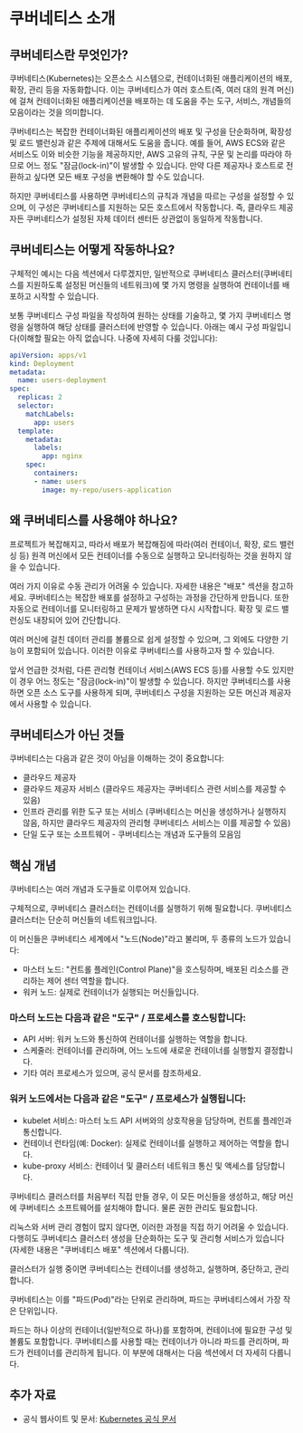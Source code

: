 
# 쿠버네티스 소개

## 쿠버네티스란 무엇인가?
쿠버네티스(Kubernetes)는 오픈소스 시스템으로, 컨테이너화된 애플리케이션의 배포, 확장, 관리 등을 자동화합니다. 이는 쿠버네티스가 여러 호스트(즉, 여러 대의 원격 머신)에 걸쳐 컨테이너화된 애플리케이션을 배포하는 데 도움을 주는 도구, 서비스, 개념들의 모음이라는 것을 의미합니다.

쿠버네티스는 복잡한 컨테이너화된 애플리케이션의 배포 및 구성을 단순화하며, 확장성 및 로드 밸런싱과 같은 주제에 대해서도 도움을 줍니다. 예를 들어, AWS ECS와 같은 서비스도 이와 비슷한 기능을 제공하지만, AWS 고유의 규칙, 구문 및 논리를 따라야 하므로 어느 정도 "잠금(lock-in)"이 발생할 수 있습니다. 만약 다른 제공자나 호스트로 전환하고 싶다면 모든 배포 구성을 변환해야 할 수도 있습니다.

하지만 쿠버네티스를 사용하면 쿠버네티스의 규칙과 개념을 따르는 구성을 설정할 수 있으며, 이 구성은 쿠버네티스를 지원하는 모든 호스트에서 작동합니다. 즉, 클라우드 제공자든 쿠버네티스가 설정된 자체 데이터 센터든 상관없이 동일하게 작동합니다.

## 쿠버네티스는 어떻게 작동하나요?
구체적인 예시는 다음 섹션에서 다루겠지만, 일반적으로 쿠버네티스 클러스터(쿠버네티스를 지원하도록 설정된 머신들의 네트워크)에 몇 가지 명령을 실행하여 컨테이너를 배포하고 시작할 수 있습니다.

보통 쿠버네티스 구성 파일을 작성하여 원하는 상태를 기술하고, 몇 가지 쿠버네티스 명령을 실행하여 해당 상태를 클러스터에 반영할 수 있습니다. 아래는 예시 구성 파일입니다(이해할 필요는 아직 없습니다. 나중에 자세히 다룰 것입니다):

```yaml
apiVersion: apps/v1
kind: Deployment
metadata:
  name: users-deployment
spec:
  replicas: 2
  selector:
    matchLabels:
      app: users
  template:
    metadata:
      labels:
        app: nginx
    spec:
      containers:
      - name: users
        image: my-repo/users-application
```

## 왜 쿠버네티스를 사용해야 하나요?
프로젝트가 복잡해지고, 따라서 배포가 복잡해짐에 따라(여러 컨테이너, 확장, 로드 밸런싱 등) 원격 머신에서 모든 컨테이너를 수동으로 실행하고 모니터링하는 것을 원하지 않을 수 있습니다.

여러 가지 이유로 수동 관리가 어려울 수 있습니다. 자세한 내용은 "배포" 섹션을 참고하세요. 쿠버네티스는 복잡한 배포를 설정하고 구성하는 과정을 간단하게 만듭니다. 또한 자동으로 컨테이너를 모니터링하고 문제가 발생하면 다시 시작합니다. 확장 및 로드 밸런싱도 내장되어 있어 간단합니다.

여러 머신에 걸친 데이터 관리를 볼륨으로 쉽게 설정할 수 있으며, 그 외에도 다양한 기능이 포함되어 있습니다. 이러한 이유로 쿠버네티스를 사용하고자 할 수 있습니다.

앞서 언급한 것처럼, 다른 관리형 컨테이너 서비스(AWS ECS 등)를 사용할 수도 있지만 이 경우 어느 정도는 "잠금(lock-in)"이 발생할 수 있습니다. 하지만 쿠버네티스를 사용하면 오픈 소스 도구를 사용하게 되며, 쿠버네티스 구성을 지원하는 모든 머신과 제공자에서 사용할 수 있습니다.

## 쿠버네티스가 아닌 것들
쿠버네티스는 다음과 같은 것이 아님을 이해하는 것이 중요합니다:
- 클라우드 제공자
- 클라우드 제공자 서비스 (클라우드 제공자는 쿠버네티스 관련 서비스를 제공할 수 있음)
- 인프라 관리를 위한 도구 또는 서비스 (쿠버네티스는 머신을 생성하거나 실행하지 않음, 하지만 클라우드 제공자의 관리형 쿠버네티스 서비스는 이를 제공할 수 있음)
- 단일 도구 또는 소프트웨어 - 쿠버네티스는 개념과 도구들의 모음임

## 핵심 개념
쿠버네티스는 여러 개념과 도구들로 이루어져 있습니다.

구체적으로, 쿠버네티스 클러스터는 컨테이너를 실행하기 위해 필요합니다. 쿠버네티스 클러스터는 단순히 머신들의 네트워크입니다.

이 머신들은 쿠버네티스 세계에서 "노드(Node)"라고 불리며, 두 종류의 노드가 있습니다:
- 마스터 노드: "컨트롤 플레인(Control Plane)"을 호스팅하며, 배포된 리소스를 관리하는 제어 센터 역할을 합니다.
- 워커 노드: 실제로 컨테이너가 실행되는 머신들입니다.

### 마스터 노드는 다음과 같은 "도구" / 프로세스를 호스팅합니다:
- API 서버: 워커 노드와 통신하여 컨테이너를 실행하는 역할을 합니다.
- 스케줄러: 컨테이너를 관리하며, 어느 노드에 새로운 컨테이너를 실행할지 결정합니다.
- 기타 여러 프로세스가 있으며, 공식 문서를 참조하세요.

### 워커 노드에서는 다음과 같은 "도구" / 프로세스가 실행됩니다:
- kubelet 서비스: 마스터 노드 API 서버와의 상호작용을 담당하며, 컨트롤 플레인과 통신합니다.
- 컨테이너 런타임(예: Docker): 실제로 컨테이너를 실행하고 제어하는 역할을 합니다.
- kube-proxy 서비스: 컨테이너 및 클러스터 네트워크 통신 및 액세스를 담당합니다.

쿠버네티스 클러스터를 처음부터 직접 만들 경우, 이 모든 머신들을 생성하고, 해당 머신에 쿠버네티스 소프트웨어를 설치해야 합니다. 물론 권한 관리도 필요합니다.

리눅스와 서버 관리 경험이 많지 않다면, 이러한 과정을 직접 하기 어려울 수 있습니다. 다행히도 쿠버네티스 클러스터 생성을 단순화하는 도구 및 관리형 서비스가 있습니다(자세한 내용은 "쿠버네티스 배포" 섹션에서 다룹니다).

클러스터가 실행 중이면 쿠버네티스는 컨테이너를 생성하고, 실행하며, 중단하고, 관리합니다.

쿠버네티스는 이를 "파드(Pod)"라는 단위로 관리하며, 파드는 쿠버네티스에서 가장 작은 단위입니다.

파드는 하나 이상의 컨테이너(일반적으로 하나)를 포함하며, 컨테이너에 필요한 구성 및 볼륨도 포함합니다. 쿠버네티스를 사용할 때는 컨테이너가 아니라 파드를 관리하며, 파드가 컨테이너를 관리하게 됩니다. 이 부분에 대해서는 다음 섹션에서 더 자세히 다룹니다.

## 추가 자료
- 공식 웹사이트 및 문서: [Kubernetes 공식 문서](https://kubernetes.io/docs/home/)
